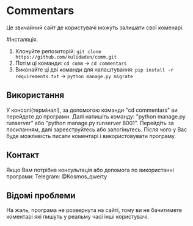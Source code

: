 # Commentars
Це звичайний сайт де користувачі можуть залишати свої коменарі.

#Інсталяція.
1. Клонуйте репозиторій: `git clone https://github.com/kulidaden/comm.git`
2. Потім ці команди: `cd comm` -> `cd commentars`
3. Виконайте ці дві команди для налаштування: `pip install -r requirements.txt` -> `python manage.py migrate`
   
## Використання
У консолі(терміналі), за допомогою команди "cd commentars" ви перейдете до програми. Далі напишіть команду: "python manage.py runserver" або "python manage.py runserver 8001".
Перейдіть за посиланням, далі зареєструйтесь або залогіньтесь. Після чого у Вас буде можливість писати коментарі і використовувати програму.

## Контакт
Якщо Вам потрібна консультація або допомога по використанні програми: Telegram: @Kosmos_qwerty

## Відомі проблеми
На жаль, програма не розвернута на сайті, тому ви не бачитимете коментарі які пишуть у реальму часі інші користувачі.

